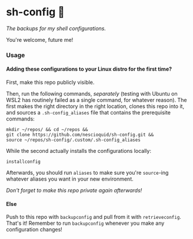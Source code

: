 # sh-config 💾

_The backups for my shell configurations._

You're welcome, future me!

### Usage

#### Adding these configurations to your Linux distro for the first time?

First, make this repo publicly visible.

Then, run the following commands, _separately_ (testing with Ubuntu on WSL2 has routinely failed as a single command, for whatever reason). The first makes the right directory in the right location, clones this repo into it, and sources a `.sh-config_aliases` file that contains the prerequisite commands:

```shell
mkdir ~/repos/ && cd ~/repos &&
git clone https://github.com/nescioquid/sh-config.git &&
source ~/repos/sh-config/.custom/.sh-config_aliases
```

While the second actually installs the configurations locally:

```shell
installconfig
```

Afterwards, you should run `aliases` to make sure you're `source`-ing whatever aliases you want in your new environment.

_Don't forget to make this repo private again afterwards!_

#### Else

Push to this repo with `backupconfig` and pull from it with `retrieveconfig`. That's it! Remember to run `backupconfig` whenever you make any configuration changes!
